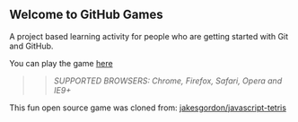 ## Welcome to GitHub Games

A project based learning activity for people who are getting started with Git and GitHub.

You can play the game [here](https://www15119258.github.io/github-games/)

>> _*SUPPORTED BROWSERS*: Chrome, Firefox, Safari, Opera and IE9+_

This fun open source game was cloned from: [jakesgordon/javascript-tetris](https://github.com/jakesgordon/javascript-tetris)
